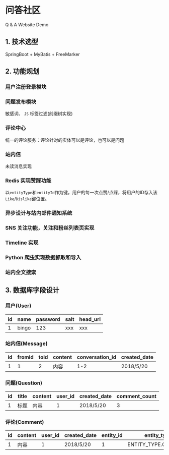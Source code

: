# 问答社区
Q & A Website Demo

## 1. 技术选型
SpringBoot + MyBatis + FreeMarker

## 2. 功能规划

### 用户注册登录模块

### 问题发布模块
敏感词、 `JS` 标签过滤(前缀树实现)

### 评论中心
统一的评论服务：评论针对的实体可以是评论，也可以是问题

###  站内信
未读消息实现

### Redis 实现赞踩功能
以`entityType`和`entityId`作为键，用户的每一次点赞/点踩，将用户的ID存入该`Like`/`Dislike`键位置。

### 异步设计与站内邮件通知系统

###  SNS 关注功能，关注和粉丝列表页实现

### Timeline 实现

### Python 爬虫实现数据抓取和导入

###  站内全文搜索

## 3. 数据库字段设计
### 用户(User)
| id | name | password | salt | head_url |
|-----|-----|------|-----|-----|
| 1 | bingo   | 123 | xxx | xxx |

### 站内信(Message)
| id | fromid | toid | content | conversation_id | created_date |
|-----|-----|------|-----|-----|-----|
| 1 | 1   | 2 | 内容 | 1-2 | 2018/5/20|

### 问题(Question)
| id | title | content | user_id | created_date | comment_count |
|-----|-----|------|-----|-----|-----|
| 1 | 标题   | 内容 | 1 | 2018/5/20| 3 |

### 评论(Comment)
| id | content | user_id | created_date | entity_id | entity_type |
|-----|-----|------|-----|-----|-----|
| 1 | 内容   | 1 | 2018/5/20| 1 | ENTITY_TYPE.COMMENT |

